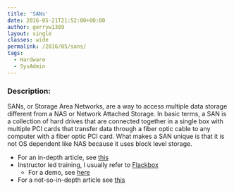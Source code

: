 ```yaml
---
title: 'SANs'
date: 2016-05-21T21:52:00+00:00
author: gerryw1389
layout: single
classes: wide
permalink: /2016/05/sans/
tags:
  - Hardware
  - SysAdmin
---
```

<!--more-->

### Description:

SANs, or Storage Area Networks, are a way to access multiple data storage different from a NAS or Network Attached Storage. In basic terms, a SAN is a collection of hard drives that are connected together in a single box with multiple PCI cards that transfer data through a fiber optic cable to any computer with a fiber optic PCI card. What makes a SAN unique is that it is not OS dependent like NAS because it uses block level storage.

   - For an in-depth article, see [this](http://www.windowsnetworking.com/articles-tutorials/netgeneral/Crash-Course-Storage-Area-Networking-Part1.html)
   - Instructor led training, I usually refer to [Flackbox](https://www.flackbox.com/netapp-course)
     - For a demo, see [here](https://www.flackbox.com/introduction-to-san-and-nas-storage)
   - For a not-so-in-depth article see [this](http://kaustubhghanekar.blogspot.com/2012/03/understanding-storage-area-networks-san.html)

